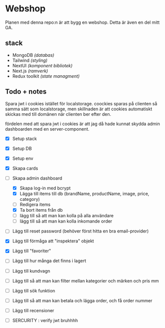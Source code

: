 # Webshop

Planen med denna repo:n är att bygg en webshop. Detta är även en del mitt GA.

## stack

- MongoDB _(databas)_
- Tailwind _(styling)_
- NextUI _(komponent bibliotek)_
- Next.js _(ramverk)_
- Redux toolkit _(state managment)_

## Todo + notes

Spara jwt i cookies istället för localstorage. coockies sparas på clienten så samma sätt som localstorage, men skillnaden är att cookies automatiskt skickas med till domänen när clienten ber efter den.

fördelen med att spara jwt i cookies är att jag då hade kunnat skydda admin dashboarden med en server-component.

- [x] Setup stack
- [x] Setup DB
- [x] Setup env
- [x] Skapa cards

- [ ] Skapa admin dashboard

  - [x] Skapa log-in med bcrypt
  - [x] Lägga till items till db (brandName, productName, image, price, category)
  - [ ] Redigera items
  - [x] Ta bort items från db
  - [ ] lägg till så att man kan kolla på alla användare
  - [ ] lägg till så att man kan kolla inkomande order

- [ ] Lägg till reset password (behöver först hitta en bra email-provider)
- [x] Lägg till förmåga att "inspektera" objekt
- [x] Lägg till "favoriter"
- [ ] Lägg till hur många det finns i lagert
- [ ] Lägg till kundvagn
- [ ] Lägg till så att man kan filter mellan kategorier och märken och pris mm
- [ ] Lägg till sök funktion
- [ ] Lägg till så att man kan betala och lägga order, och få order nummer
- [ ] Lägg till recensioner
- [ ] SERCURITY : verify jwt bruhhhh
